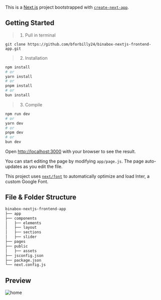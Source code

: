 This is a [Next.js](https://nextjs.org/) project bootstrapped with [`create-next-app`](https://github.com/vercel/next.js/tree/canary/packages/create-next-app).

## Getting Started

> 1. Pull in terminal
```
git clone https://github.com/bforbilly24/binabox-nextjs-frontend-app.git
```
> 2. Installation

```bash
npm install
# or
yarn install
# or
pnpm install
# or
bun install
```
> 3. Compile

```bash
npm run dev
# or
yarn dev
# or
pnpm dev
# or
bun dev
```

Open [http://localhost:3000](http://localhost:3000) with your browser to see the result.

You can start editing the page by modifying `app/page.js`. The page auto-updates as you edit the file.

This project uses [`next/font`](https://nextjs.org/docs/basic-features/font-optimization) to automatically optimize and load Inter, a custom Google Font.

## File & Folder Structure

```bash
binabox-nextjs-frontend-app 
├── app
├── components
│   ├── elements
│   ├── layout
│ 	├── sections
│ 	├── slider
├── pages
├── public
│   ├── assets
├── jsconfig.json 
├── package.json
└── next.config.js
```


## Preview

<img alt="home" src="https://github.com/bforbilly24/binabox-nextjs-frontend-app/assets/93701344/fcd5682e-0d5f-49f7-ac66-d33984228ef2">